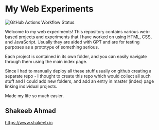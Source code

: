 # My Web Experiments

![GitHub Actions Workflow Status](https://img.shields.io/github/actions/workflow/status/shakesvision/html-experiments/pages%2Fpages-build-deployment?style=for-the-badge&logo=buddy&logoColor=%23F5C400)


Welcome to my web experiments! This repository contains various web-based projects and experiments that I have worked on using HTML, CSS, and JavaScript. Usually they are aided with GPT and are for testing purposes as a prototype of something serious.

Each project is contained in its own folder, and you can easily navigate through them using the main index page.

Since I had to manually deploy all these stuff usually on github creating a separate repo - I thought to create this repo which would collect all such stuff and I could add new folders, and add an entry in master (index) page linking individual projects. 

Made my life so much easier.

## Shakeeb Ahmad
https://www.shakeeb.in